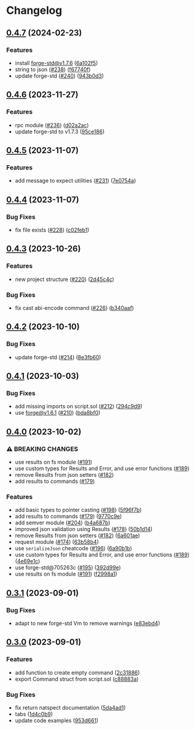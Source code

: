 # Changelog

## [0.4.7](https://github.com/nomoixyz/vulcan/compare/v0.4.6...v0.4.7) (2024-02-23)


### Features

* install forge-std@v1.7.6 ([6a102f5](https://github.com/nomoixyz/vulcan/commit/6a102f5f99c11f923e70cf40be1c70dc50953cb9))
* string to json ([#238](https://github.com/nomoixyz/vulcan/issues/238)) ([f67740f](https://github.com/nomoixyz/vulcan/commit/f67740f8a9c846a543aebf29433ad69c3f0ff337))
* update forge-std ([#240](https://github.com/nomoixyz/vulcan/issues/240)) ([943b0d3](https://github.com/nomoixyz/vulcan/commit/943b0d33b0111caf18fae3594f1ca89e925bac58))

## [0.4.6](https://github.com/nomoixyz/vulcan/compare/v0.4.5...v0.4.6) (2023-11-27)


### Features

* rpc module ([#236](https://github.com/nomoixyz/vulcan/issues/236)) ([d02a2ac](https://github.com/nomoixyz/vulcan/commit/d02a2ac5cb8bf3d64e014d8a55ab2f475712c65b))
* update forge-std to v1.7.3 ([95ce186](https://github.com/nomoixyz/vulcan/commit/95ce1863037a91a7c8db5f9d631ecc625243f4c9))

## [0.4.5](https://github.com/nomoixyz/vulcan/compare/v0.4.4...v0.4.5) (2023-11-07)


### Features

* add message to expect utilities ([#231](https://github.com/nomoixyz/vulcan/issues/231)) ([7e0754a](https://github.com/nomoixyz/vulcan/commit/7e0754a8c6e5e21852895d5dd5981b4a794f0b9b))

## [0.4.4](https://github.com/nomoixyz/vulcan/compare/v0.4.3...v0.4.4) (2023-11-07)


### Bug Fixes

* fix file exists ([#228](https://github.com/nomoixyz/vulcan/issues/228)) ([c02feb1](https://github.com/nomoixyz/vulcan/commit/c02feb19aa34449376f52805663414aefafdc06a))

## [0.4.3](https://github.com/nomoixyz/vulcan/compare/v0.4.2...v0.4.3) (2023-10-26)


### Features

* new project structure ([#220](https://github.com/nomoixyz/vulcan/issues/220)) ([2d45c4c](https://github.com/nomoixyz/vulcan/commit/2d45c4c9b5072f218514997e6e656d3c2a10262e))


### Bug Fixes

* fix cast abi-encode command ([#226](https://github.com/nomoixyz/vulcan/issues/226)) ([b340aaf](https://github.com/nomoixyz/vulcan/commit/b340aafad4b2efcdb4d0c983ee6d02c79c1c1dea))

## [0.4.2](https://github.com/nomoixyz/vulcan/compare/v0.4.1...v0.4.2) (2023-10-10)


### Bug Fixes

* update forge-std ([#214](https://github.com/nomoixyz/vulcan/issues/214)) ([8e3fb60](https://github.com/nomoixyz/vulcan/commit/8e3fb600b34b8ece7e2ff43b2f59ce01919ad611))

## [0.4.1](https://github.com/nomoixyz/vulcan/compare/v0.4.0...v0.4.1) (2023-10-03)


### Bug Fixes

* add missing imports on script.sol ([#212](https://github.com/nomoixyz/vulcan/issues/212)) ([294c9d9](https://github.com/nomoixyz/vulcan/commit/294c9d9079b8d0045bbe2b33e7021665c6e0fe53))
* use forge@v1.6.1 ([#210](https://github.com/nomoixyz/vulcan/issues/210)) ([bda8bf0](https://github.com/nomoixyz/vulcan/commit/bda8bf0df6daf609ec03bae7ebbaed099438a396))

## [0.4.0](https://github.com/nomoixyz/vulcan/compare/v0.3.1...v0.4.0) (2023-10-02)


### ⚠ BREAKING CHANGES

* use results on fs module ([#191](https://github.com/nomoixyz/vulcan/issues/191))
* use custom types for Results and Error, and use error functions ([#189](https://github.com/nomoixyz/vulcan/issues/189))
* remove Results from json setters ([#182](https://github.com/nomoixyz/vulcan/issues/182))
* add results to commands ([#179](https://github.com/nomoixyz/vulcan/issues/179))

### Features

* add basic types to pointer casting ([#198](https://github.com/nomoixyz/vulcan/issues/198)) ([5f96f7b](https://github.com/nomoixyz/vulcan/commit/5f96f7b254c12684e579666a7a05f8bce7a3afce))
* add results to commands ([#179](https://github.com/nomoixyz/vulcan/issues/179)) ([9770c9e](https://github.com/nomoixyz/vulcan/commit/9770c9ef2f58c638a4d25c33487cee5bf11ce103))
* add semver module ([#204](https://github.com/nomoixyz/vulcan/issues/204)) ([b4a687b](https://github.com/nomoixyz/vulcan/commit/b4a687b1fd2d6d355e11bf4581ef1cc7fb2bec27))
* improved json validation using Results ([#178](https://github.com/nomoixyz/vulcan/issues/178)) ([50b1d14](https://github.com/nomoixyz/vulcan/commit/50b1d14439866ac1cf76a4be959b5631184c88aa))
* remove Results from json setters ([#182](https://github.com/nomoixyz/vulcan/issues/182)) ([6a601ae](https://github.com/nomoixyz/vulcan/commit/6a601ae623a3aa6c84b42270636c2d46ef630ba6))
* request module ([#174](https://github.com/nomoixyz/vulcan/issues/174)) ([63b58b4](https://github.com/nomoixyz/vulcan/commit/63b58b4803d50ad62e131ba344046bb054adb52f))
* use `serializeJson` cheatcode ([#196](https://github.com/nomoixyz/vulcan/issues/196)) ([6a90b1b](https://github.com/nomoixyz/vulcan/commit/6a90b1bea3a14b87c59ddf8edc2721d463b43d22))
* use custom types for Results and Error, and use error functions ([#189](https://github.com/nomoixyz/vulcan/issues/189)) ([4e69e1c](https://github.com/nomoixyz/vulcan/commit/4e69e1cd7f9beadcfead37fafc0d0ea5ee37599f))
* use forge-std@705263c ([#195](https://github.com/nomoixyz/vulcan/issues/195)) ([392d99e](https://github.com/nomoixyz/vulcan/commit/392d99e4525c642cae1da577e274326fcefa4de2))
* use results on fs module ([#191](https://github.com/nomoixyz/vulcan/issues/191)) ([f2998a1](https://github.com/nomoixyz/vulcan/commit/f2998a1821132d9fbb8fda8ef807de61d6dc0bf3))

## [0.3.1](https://github.com/nomoixyz/vulcan/compare/v0.3.0...v0.3.1) (2023-09-01)


### Bug Fixes

* adapt to new forge-std Vm to remove warnings ([e83ebd4](https://github.com/nomoixyz/vulcan/commit/e83ebd403e1e46d3cbf684343e967478bf0a8e29))

## [0.3.0](https://github.com/nomoixyz/vulcan/compare/v0.2.0...v0.3.0) (2023-09-01)


### Features

* add function to create empty command ([2c31886](https://github.com/nomoixyz/vulcan/commit/2c31886075fae5a5177410739309ff38ed834f2a))
* export Command struct from script.sol ([c88883a](https://github.com/nomoixyz/vulcan/commit/c88883a402ccfae6aa2d0de674936ba22e3d3514))


### Bug Fixes

* fix return natspect documentation ([5da4ad1](https://github.com/nomoixyz/vulcan/commit/5da4ad14fbe07b35d29260fe2cb97ffb2cb95de3))
* tabs ([1d4c0b9](https://github.com/nomoixyz/vulcan/commit/1d4c0b9d350445825d84198c7b242f5e432ffb39))
* update code examples ([953d661](https://github.com/nomoixyz/vulcan/commit/953d661e1a84e84b9a40b8f8178980ea32d0ef96))

